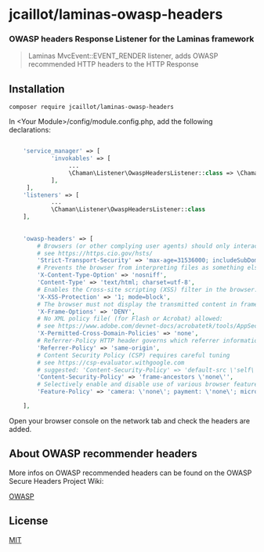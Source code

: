 # jcaillot/laminas-owasp-headers


### OWASP headers Response Listener for the Laminas framework

> Laminas MvcEvent::EVENT_RENDER listener, adds OWASP recommended HTTP headers to the HTTP Response


## Installation

`composer require jcaillot/laminas-owasp-headers`

In &lt;Your Module&gt;/config/module.config.php, add the following declarations:

```php 

    'service_manager' => [
            'invokables' => [
                 ...
                 \Chaman\Listener\OwaspHeadersListener::class => \Chaman\Listener\OwaspHeadersListener::class
            ],
     ],
    'listeners' => [
            ...
            \Chaman\Listener\OwaspHeadersListener::class
    ],
   
    
    'owasp-headers' => [
        # Browsers (or other complying user agents) should only interact with me using secure HTTPS connections:
        # see https://https.cio.gov/hsts/
        'Strict-Transport-Security' => 'max-age=31536000; includeSubDomains; preload',
        # Prevents the browser from interpreting files as something else than declared by the content type:
        'X-Content-Type-Option' => 'nosniff',
        'Content-Type' => 'text/html; charset=utf-8',
        # Enables the Cross-site scripting (XSS) filter in the browser:
        'X-XSS-Protection' => '1; mode=block',
        # The browser must not display the transmitted content in frames:
        'X-Frame-Options' => 'DENY',
        # No XML policy file( (for Flash or Acrobat) allowed:
        # see https://www.adobe.com/devnet-docs/acrobatetk/tools/AppSec/xdomain.html
        'X-Permitted-Cross-Domain-Policies' => 'none',
        # Referrer-Policy HTTP header governs which referrer information, sent in the Referer header, should be included:
        'Referrer-Policy' => 'same-origin',
        # Content Security Policy (CSP) requires careful tuning
        # see https://csp-evaluator.withgoogle.com
        # suggested: 'Content-Security-Policy' => 'default-src \'self\'; img-src \'self\'; script-src \'self\'; frame-ancestors \'none\'',
        'Content-Security-Policy' => 'frame-ancestors \'none\'',
        # Selectively enable and disable use of various browser features and APIs
        'Feature-Policy' => 'camera: \'none\'; payment: \'none\'; microphone: \'none\'',

    ],


```

Open your browser console on the network tab and check the headers are added.

## About OWASP recommender headers

More infos on OWASP recommended headers can be found on the OWASP Secure Headers Project Wiki:

[OWASP](https://wiki.owasp.org/index.php/OWASP_Secure_Headers_Project#tab=Headers)

## License

[MIT](https://choosealicense.com/licenses/mit/)

